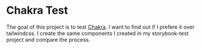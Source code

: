 # Chakra Test

The goal of this project is to test [Chakra](https://chakra-ui.com/). I want to find out if I prefere it over tailwindcss. I create the same components I created in my storybook-test project and compare the process.